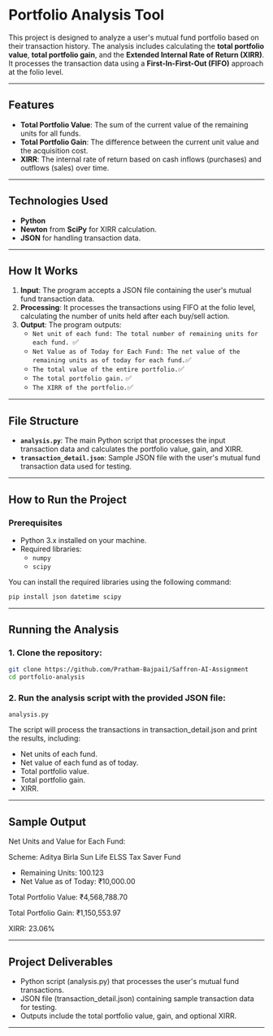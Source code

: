 # Portfolio Analysis Tool

This project is designed to analyze a user's mutual fund portfolio based on their transaction history. The analysis includes calculating the **total portfolio value**, **total portfolio gain**, and the **Extended Internal Rate of Return (XIRR)**. It processes the transaction data using a **First-In-First-Out (FIFO)** approach at the folio level.

---

## Features

- **Total Portfolio Value**: The sum of the current value of the remaining units for all funds.
- **Total Portfolio Gain**: The difference between the current unit value and the acquisition cost.
- **XIRR**: The internal rate of return based on cash inflows (purchases) and outflows (sales) over time.

---

## Technologies Used

- **Python**
- **Newton** from **SciPy** for XIRR calculation.
- **JSON** for handling transaction data.

---

## How It Works

1. **Input**: The program accepts a JSON file containing the user's mutual fund transaction data.
2. **Processing**: It processes the transactions using FIFO at the folio level, calculating the number of units held after each buy/sell action.
3. **Output**: The program outputs:
   - `Net unit of each fund: The total number of remaining units for each fund. `✅
   - `Net Value as of Today for Each Fund: The net value of the remaining units as of today for each fund.`✅
   - `The total value of the entire portfolio.`✅
   - `The total portfolio gain.` ✅
   - `The XIRR of the portfolio.`✅

---

## File Structure

- **`analysis.py`**: The main Python script that processes the input transaction data and calculates the portfolio value, gain, and XIRR.
- **`transaction_detail.json`**: Sample JSON file with the user's mutual fund transaction data used for testing.

---

## How to Run the Project

### Prerequisites
- Python 3.x installed on your machine.
- Required libraries:
  - `numpy`
  - `scipy`

You can install the required libraries using the following command:

```bash
pip install json datetime scipy
```
---

## Running the Analysis
### 1. Clone the repository:

```bash
git clone https://github.com/Pratham-Bajpai1/Saffron-AI-Assignment
cd portfolio-analysis
```
### 2. Run the analysis script with the provided JSON file:
```
analysis.py
```
The script will process the transactions in transaction_detail.json and print the results, including:

- Net units of each fund.
- Net value of each fund as of today.
- Total portfolio value.
- Total portfolio gain.
- XIRR.

---

## Sample Output

Net Units and Value for Each Fund:

Scheme: Aditya Birla Sun Life ELSS Tax Saver Fund
 - Remaining Units: 100.123
 - Net Value as of Today: ₹10,000.00

Total Portfolio Value: ₹4,568,788.70

Total Portfolio Gain: ₹1,150,553.97

XIRR: 23.06%

---

## Project Deliverables
- Python script (analysis.py) that processes the user's mutual fund transactions.
- JSON file (transaction_detail.json) containing sample transaction data for testing.
- Outputs include the total portfolio value, gain, and optional XIRR.

---